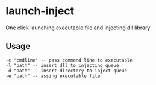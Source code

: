 # launch-inject

One click launching executable file and injecting dll library

## Usage

```
-c "cmdline" -- pass command line to executable
-l "path" -- insert dll to injecting queue
-d "path" -- insert directory to inject queue
-e "path" -- assing executable file
```